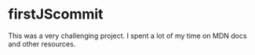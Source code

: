 # firstJScommit
This was a very challenging project. I spent a lot of my time on MDN docs and other resources. 
